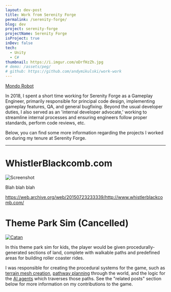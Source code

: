 ```yaml
---
layout: dev-post
title: Work from Serenity Forge
permalink: /serenity-forge/
blog: dev
project: serenity-forge
projectName: Serenity Forge
isProject: true
inDev: false
tech:
  - Unity
  - C#
thumbnail: https://i.imgur.com/oDrfHzZh.jpg
# demo: /assets/peg/
# github: https://github.com/andymikulski/work-work
---
```



[Mondo Robot](https://mondorobot.com/)


In 2018, I spent a short time working for Serenity Forge as a Gameplay Engineer, primarily responsible for principal code design, implementing gameplay features, QA, and general bugfixing. Beyond the usual developer duties, I also served as an 'internal developer advocate,' working to streamline internal processes and ensuring engineers follow proper standards, perform code reviews, etc.

Below, you can find some more information regarding the projects I worked on during my tenure at Serenity Forge.

---

# WhistlerBlackcomb.com

![Screenshot](https://i.imgur.com/ed7cS8x.jpg)

Blah blah blah

https://web.archive.org/web/20150723233339/http://www.whistlerblackcomb.com/


# Theme Park Sim (Cancelled)

[![Catan](https://i.imgur.com/v9cVqxDl.jpg)](/serenity-forge/terrain/)


In this theme park sim for kids, the player would be given procedurally-generated sections of land, complete with walkable paths and predefined areas for building roller coaster rides.

I was responsible for creating the procedural systems for the game, such as [terrain mesh creation](/serenity-forge/terrain/), [pathway planning](/serenity-forge/paths-n-plots/) through the world, and the logic for the [AI agents](/serenity-forge/ai/) which traverses those paths. See the "related posts" section below for more information on my contributions to the game.

